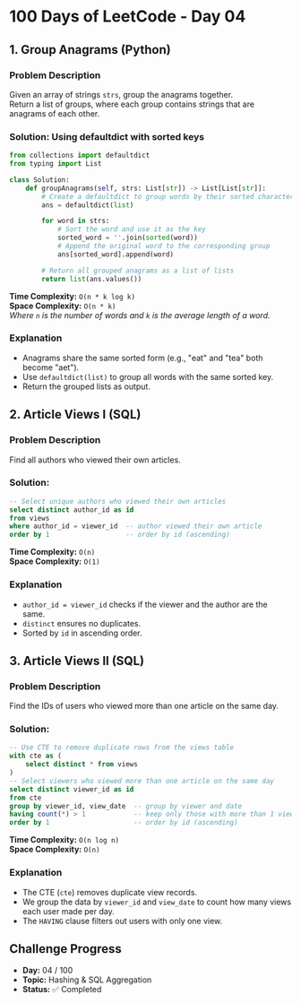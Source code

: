 # 100 Days of LeetCode - Day 04

## 1. Group Anagrams (Python)

### Problem Description
Given an array of strings `strs`, group the anagrams together.  
Return a list of groups, where each group contains strings that are anagrams of each other.

### Solution: Using defaultdict with sorted keys

```python
from collections import defaultdict
from typing import List

class Solution:
    def groupAnagrams(self, strs: List[str]) -> List[List[str]]:
        # Create a defaultdict to group words by their sorted character key
        ans = defaultdict(list)

        for word in strs:
            # Sort the word and use it as the key
            sorted_word = ''.join(sorted(word))
            # Append the original word to the corresponding group
            ans[sorted_word].append(word)

        # Return all grouped anagrams as a list of lists
        return list(ans.values())
```

**Time Complexity:** `O(n * k log k)`  
**Space Complexity:** `O(n * k)`  
*Where `n` is the number of words and `k` is the average length of a word.*

### Explanation
- Anagrams share the same sorted form (e.g., "eat" and "tea" both become "aet").
- Use `defaultdict(list)` to group all words with the same sorted key.
- Return the grouped lists as output.



## 2. Article Views I (SQL)

### Problem Description
Find all authors who viewed their own articles.

### Solution:

```sql
-- Select unique authors who viewed their own articles
select distinct author_id as id
from views 
where author_id = viewer_id  -- author viewed their own article
order by 1                   -- order by id (ascending)
```

**Time Complexity:** `O(n)`  
**Space Complexity:** `O(1)`  

### Explanation
- `author_id = viewer_id` checks if the viewer and the author are the same.
- `distinct` ensures no duplicates.
- Sorted by `id` in ascending order.



## 3. Article Views II (SQL)

### Problem Description
Find the IDs of users who viewed more than one article on the same day.

### Solution:

```sql
-- Use CTE to remove duplicate rows from the views table
with cte as (
    select distinct * from views
)
-- Select viewers who viewed more than one article on the same day
select distinct viewer_id as id
from cte 
group by viewer_id, view_date  -- group by viewer and date
having count(*) > 1            -- keep only those with more than 1 view per day
order by 1                     -- order by id (ascending)
```

**Time Complexity:** `O(n log n)`  
**Space Complexity:** `O(n)`  

### Explanation
- The CTE (`cte`) removes duplicate view records.
- We group the data by `viewer_id` and `view_date` to count how many views each user made per day.
- The `HAVING` clause filters out users with only one view.



## Challenge Progress

- **Day:** 04 / 100  
- **Topic:** Hashing & SQL Aggregation  
- **Status:** ✅ Completed